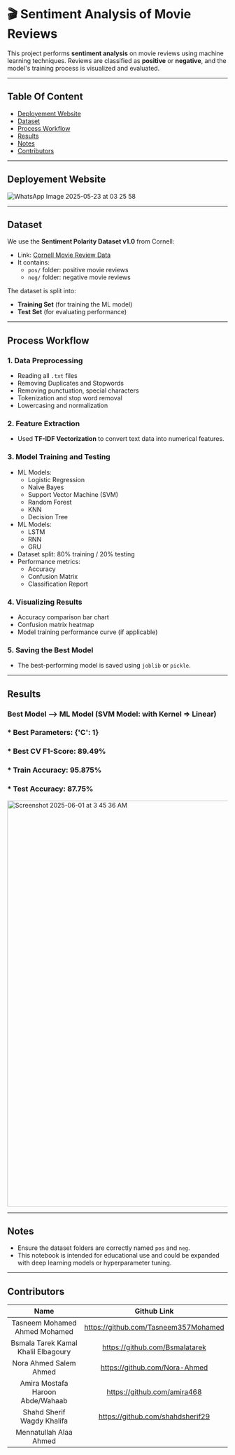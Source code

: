 # 🎬 Sentiment Analysis of Movie Reviews

This project performs **sentiment analysis** on movie reviews using machine learning techniques. Reviews are classified as **positive** or **negative**, and the model's training process is visualized and evaluated.

---
## Table Of Content
- [Deployement Website](#deployement-website)
- [Dataset](#dataset)
- [Process Workflow](#process-workflow)
- [Results](#results)
- [Notes](#notes)
- [Contributors](#contributors)


---
## Deployement Website
![WhatsApp Image 2025-05-23 at 03 25 58](https://github.com/user-attachments/assets/4972ca86-6c4c-4c5a-9279-d85bcb64c0cf)

---
## Dataset

We use the **Sentiment Polarity Dataset v1.0** from Cornell:
- Link: [Cornell Movie Review Data](https://www.cs.cornell.edu/people/pabo/movie-review-data/)
- It contains:
  - `pos/` folder: positive movie reviews
  - `neg/` folder: negative movie reviews

The dataset is split into:
- **Training Set** (for training the ML model)
- **Test Set** (for evaluating performance)

---

## Process Workflow

### 1. **Data Preprocessing**
- Reading all `.txt` files
- Removing Duplicates and Stopwords
- Removing punctuation, special characters
- Tokenization and stop word removal
- Lowercasing and normalization

### 2. **Feature Extraction**
- Used **TF-IDF Vectorization** to convert text data into numerical features.

### 3. **Model Training and Testing**
- ML Models:
  - Logistic Regression
  - Naive Bayes
  - Support Vector Machine (SVM)
  - Random Forest
  - KNN
  - Decision Tree
- ML Models:
  - LSTM
  - RNN
  - GRU
- Dataset split: 80% training / 20% testing
- Performance metrics:
  - Accuracy
  - Confusion Matrix
  - Classification Report

### 4. **Visualizing Results**
- Accuracy comparison bar chart
- Confusion matrix heatmap
- Model training performance curve (if applicable)

### 5. **Saving the Best Model**
- The best-performing model is saved using `joblib` or `pickle`.

---

## Results
### Best Model --> ML Model (SVM Model: with Kernel => Linear)
### * Best Parameters: {'C': 1}
### * Best CV F1-Score: 89.49%
### * Train Accuracy: 95.875%
### * Test Accuracy: 87.75%
<img width="928" alt="Screenshot 2025-06-01 at 3 45 36 AM" src="https://github.com/user-attachments/assets/33980952-c978-4a23-ae0a-f31a56a4e328" />

---

## Notes

- Ensure the dataset folders are correctly named `pos` and `neg`.
- This notebook is intended for educational use and could be expanded with deep learning models or hyperparameter tuning.

---
## Contributors
|                   Name                    |     Github Link    |
| :---------------------------------------: | :--------: |
|      Tasneem Mohamed Ahmed Mohamed     | https://github.com/Tasneem357Mohamed |
| Bsmala Tarek Kamal Khalil Elbagoury | https://github.com/Bsmalatarek |
|     Nora Ahmed Salem Ahmed   | https://github.com/Nora-Ahmed |
|          Amira Mostafa Haroon Abde/Wahaab          | https://github.com/amira468 |
|           Shahd Sherif Wagdy Khalifa          | https://github.com/shahdsherif29 |
|       Mennatullah Alaa Ahmed        |  |
